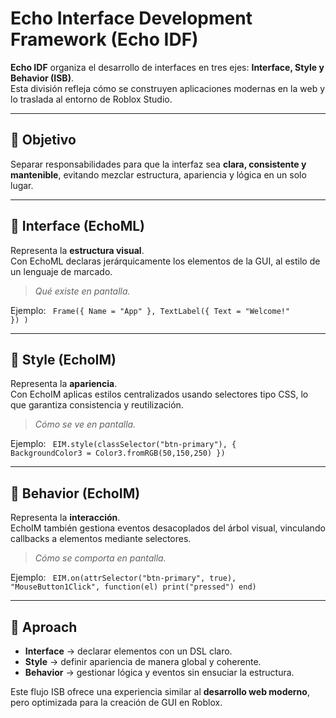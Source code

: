 # Echo Interface Development Framework (Echo IDF)

**Echo IDF** organiza el desarrollo de interfaces en tres ejes: **Interface, Style y Behavior (ISB)**.  
Esta división refleja cómo se construyen aplicaciones modernas en la web y lo traslada al entorno de Roblox Studio.

---

## 🎯 Objetivo
Separar responsabilidades para que la interfaz sea **clara, consistente y mantenible**, evitando mezclar estructura, apariencia y lógica en un solo lugar.

---

## 🔹 Interface (EchoML)
Representa la **estructura visual**.  
Con EchoML declaras jerárquicamente los elementos de la GUI, al estilo de un lenguaje de marcado.  
> *Qué existe en pantalla.*  

Ejemplo: <code>
Frame({ Name = "App" }, 
  TextLabel({ Text = "Welcome!" })
)</code>

---

## 🔹 Style (EchoIM)
Representa la **apariencia**.  
Con EchoIM aplicas estilos centralizados usando selectores tipo CSS, lo que garantiza consistencia y reutilización.  
> *Cómo se ve en pantalla.*  

Ejemplo: <code>
EIM.style(classSelector("btn-primary"), { 
  BackgroundColor3 = Color3.fromRGB(50,150,250) 
})</code>

---

## 🔹 Behavior (EchoIM)
Representa la **interacción**.  
EchoIM también gestiona eventos desacoplados del árbol visual, vinculando callbacks a elementos mediante selectores.  
> *Cómo se comporta en pantalla.*  

Ejemplo: <code>
EIM.on(attrSelector("btn-primary", true), "MouseButton1Click", function(el) 
  print("pressed") 
end)</code>

---

## 🧭 Aproach
- **Interface** → declarar elementos con un DSL claro.  
- **Style** → definir apariencia de manera global y coherente.  
- **Behavior** → gestionar lógica y eventos sin ensuciar la estructura.  

Este flujo ISB ofrece una experiencia similar al **desarrollo web moderno**, pero optimizada para la creación de GUI en Roblox.
